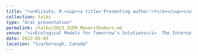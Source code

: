 ```yaml
---
title: "<u>Rizzuto, M.<sup><a title='Presenting author'>†</a></sup></u>, Leroux, S. J., Schmitz, O. J., Vander Wal, E., Wiersma, Y. F., Heckford, T. R. **Movers and shakers: Animal‐ vectored nutrient flows across resource gradients influence local and meta‐ecosystem functioning.**"
collection: talks
type: "Oral presentation"
permalink: /talks/2023_ISEM_MoversShakers.md
venue: "<i>Ecological Models for Tomorrow’s Solutions</i>  The International Society for Ecological Modelling Global Conference 2023"
date: 2022-05-05
location: "Scarborough, Canada"
---
```

